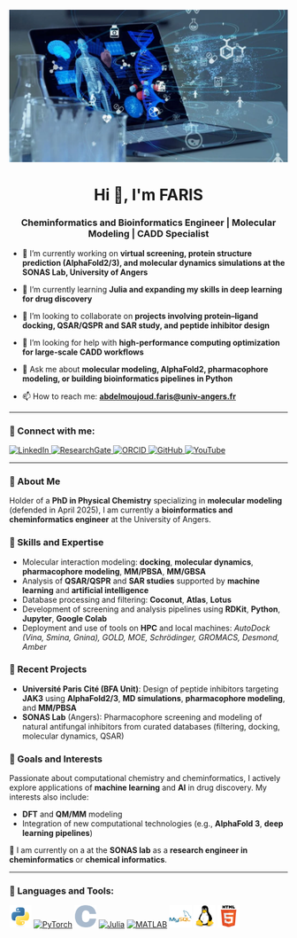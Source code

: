 <p align="center">
  <img src="https://github.com/AbdelmoujoudFaris/ChemBio/blob/main/CRL_HEADER.png?raw=true" alt="CADD Banner" width="800"/>
</p>

<h1 align="center">Hi 👋, I'm FARIS</h1>
<h3 align="center">Cheminformatics and Bioinformatics Engineer | Molecular Modeling | CADD Specialist</h3>

- 🔭 I’m currently working on **virtual screening, protein structure prediction (AlphaFold2/3), and molecular dynamics simulations at the SONAS Lab, University of Angers**

- 🌱 I’m currently learning **Julia and expanding my skills in deep learning for drug discovery**

- 👯 I’m looking to collaborate on **projects involving protein–ligand docking, QSAR/QSPR and SAR study, and peptide inhibitor design**

- 🤝 I’m looking for help with **high-performance computing optimization for large-scale CADD workflows**

- 💬 Ask me about **molecular modeling, AlphaFold2, pharmacophore modeling, or building bioinformatics pipelines in Python**

- 📫 How to reach me: **abdelmoujoud.faris@univ-angers.fr**

---

<h3 align="left">🔗 Connect with me:</h3>
<p align="left">
  <a href="https://www.linkedin.com/in/faris-a-69b0ab1a7/" target="_blank">
    <img src="https://cdn.jsdelivr.net/gh/devicons/devicon/icons/linkedin/linkedin-original.svg" alt="LinkedIn" width="30" height="30"/>
  </a>
  <a href="https://www.researchgate.net/profile/Abdelmoujoud-Faris?ev=hdr_xprf" target="_blank">
    <img src="https://upload.wikimedia.org/wikipedia/commons/5/5e/ResearchGate_icon_SVG.svg" alt="ResearchGate" width="30" height="30"/>
  </a>
  <a href="https://orcid.org/0000-0003-4497-5013" target="_blank">
    <img src="https://upload.wikimedia.org/wikipedia/commons/0/06/ORCID_iD.svg" alt="ORCID" width="30" height="30"/>
  </a>
  <a href="https://github.com/AbdelmoujoudFaris" target="_blank">
    <img src="https://cdn.jsdelivr.net/gh/devicons/devicon/icons/github/github-original.svg" alt="GitHub" width="30" height="30"/>
  </a>
  <a href="https://www.youtube.com/@ChemBioInfo/playlists" target="_blank">
    <img src="https://upload.wikimedia.org/wikipedia/commons/9/9f/Youtube%28amin%29.png" alt="YouTube" width="30" height="30"/>
  </a>
</p>

---

<h3 align="left">🧪 About Me</h3>

Holder of a **PhD in Physical Chemistry** specializing in **molecular modeling** (defended in April 2025), I am currently a **bioinformatics and cheminformatics engineer** at the University of Angers.

### 💼 Skills and Expertise

- Molecular interaction modeling: **docking**, **molecular dynamics**, **pharmacophore modeling**, **MM/PBSA**, **MM/GBSA**
- Analysis of **QSAR/QSPR** and **SAR studies** supported by **machine learning** and **artificial intelligence**
- Database processing and filtering: **Coconut**, **Atlas**, **Lotus**
- Development of screening and analysis pipelines using **RDKit**, **Python**, **Jupyter**, **Google Colab**
- Deployment and use of tools on **HPC** and local machines: *AutoDock (Vina, Smina, Gnina), GOLD, MOE, Schrödinger, GROMACS, Desmond, Amber*

### 🧬 Recent Projects

- **Université Paris Cité (BFA Unit)**: Design of peptide inhibitors targeting **JAK3** using **AlphaFold2/3**, **MD simulations**, **pharmacophore modeling**, and **MM/PBSA**
- **SONAS Lab** (Angers): Pharmacophore screening and modeling of natural antifungal inhibitors from curated databases (filtering, docking, molecular dynamics, QSAR)

### 🚀 Goals and Interests

Passionate about computational chemistry and cheminformatics, I actively explore applications of **machine learning** and **AI** in drug discovery. My interests also include:
- **DFT** and **QM/MM** modeling
- Integration of new computational technologies (e.g., **AlphaFold 3**, **deep learning pipelines**)

📍 I am currently on a at the **SONAS lab** as a **research engineer in cheminformatics** or **chemical informatics**.

---

<h3 align="left">🧰 Languages and Tools:</h3>
<p align="left">
  <a href="https://www.python.org" target="_blank"><img src="https://raw.githubusercontent.com/devicons/devicon/master/icons/python/python-original.svg" alt="Python" width="40" height="40"/></a>
  <a href="https://pytorch.org/" target="_blank"><img src="https://www.vectorlogo.zone/logos/pytorch/pytorch-icon.svg" alt="PyTorch" width="40" height="40"/></a>
  <a href="https://www.cprogramming.com/" target="_blank"><img src="https://raw.githubusercontent.com/devicons/devicon/master/icons/c/c-original.svg" alt="C" width="40" height="40"/></a>
  <a href="https://julialang.org/" target="_blank"><img src="https://upload.wikimedia.org/wikipedia/commons/1/1f/Julia_Programming_Language_Logo.svg" alt="Julia" width="40" height="40"/></a>
  <a href="https://www.mathworks.com/" target="_blank"><img src="https://upload.wikimedia.org/wikipedia/commons/2/21/Matlab_Logo.png" alt="MATLAB" width="40" height="40"/></a>
  <a href="https://www.mysql.com/" target="_blank"><img src="https://raw.githubusercontent.com/devicons/devicon/master/icons/mysql/mysql-original-wordmark.svg" alt="MySQL" width="40" height="40"/></a>
  <a href="https://www.linux.org/" target="_blank"><img src="https://raw.githubusercontent.com/devicons/devicon/master/icons/linux/linux-original.svg" alt="Linux" width="40" height="40"/></a>
  <a href="https://www.w3.org/html/" target="_blank"><img src="https://raw.githubusercontent.com/devicons/devicon/master/icons/html5/html5-original-wordmark.svg" alt="HTML5" width="40" height="40"/></a>
</p>
